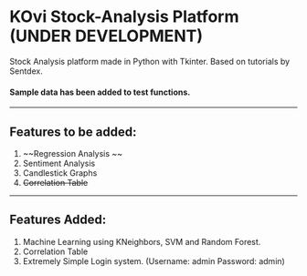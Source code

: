 # KOvi Stock-Analysis Platform (UNDER DEVELOPMENT)

Stock Analysis platform made in Python with Tkinter. Based on tutorials by Sentdex. 

#### Sample data has been added to test functions.

---

## Features to be added:
  1. ~~Regression Analysis ~~
  2. Sentiment Analysis
  3. Candlestick Graphs
  4. ~~Correlation Table~~

---

## Features Added:
  1. Machine Learning using KNeighbors, SVM and Random Forest.
  2. Correlation Table
  3. Extremely Simple Login system. (Username: admin Password: admin)
  
